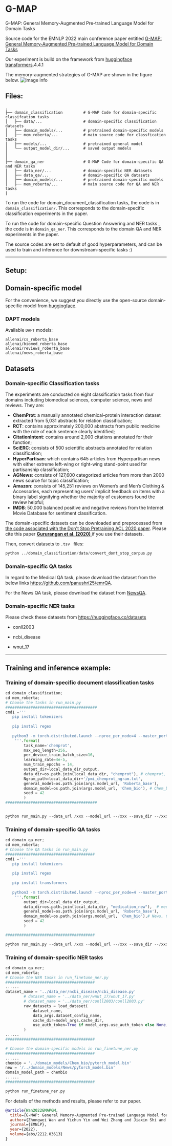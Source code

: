 # G-MAP

G-MAP: General Memory-Augmented Pre-trained Language Model for Domain Tasks



Source code for the EMNLP 2022 main conference paper entitled [G-MAP: General Memory-Augmented Pre-trained Language Model for Domain Tasks](https://arxiv.org/pdf/2212.03613.pdf)

Our experiment is build on the framework from [huggingface transformers](https://github.com/huggingface/transformers).4.4.1

The memory-augmented strategies of G-MAP are shown in the figure below. ![image info](./G-MAP.png)


## Files:
    .
    ├── domain_classification         # G-MAP Code for domain-specific classifcation tasks
    │   ├── data/...                  # domain-specific classification datasets
    │   ├── domain_models/...         # pretrained domain-specific models
    │   ├── mem_roberta/...           # main source code for classfication tasks
    │   ├── models/...                # pretrained general model
    │   └── output_model_dir/...      # saved output models 
    │          
    │
    ├── domain_qa_ner                 # G-MAP Code for domain-specific QA and NER tasks
    │   ├── data_ner/...              # domain-specific NER datasets
    │   ├── data_qa/...               # domain-specific QA datasets
    │   ├── domain_models/...         # pretrained domain-specific models    
    │   ├── mem_roberta/...           # main source code for QA and NER tasks
    |


To run the code for domain_document_classification tasks, the code is in ``domain_classification/``. This corresponds to the domain-specific classification experiments in the paper. 

To run the code for domain-specific Question Answering and NER tasks ,  the code is in ``domain_qa_ner``. This corresponds to the domain QA and NER experiments in the paper. 

The source codes are set to default of good hyperparameters, and can be used to train and inference for downstream-specific tasks :) 

-----------------------------------------------------
## Setup:

## Domain-specific model
For the convenience, we suggest you directly use the open-source domain-specific model from  [huggingface](https://huggingface.co/allenai).

### DAPT models

Available `DAPT` models:

```
allenai/cs_roberta_base
allenai/biomed_roberta_base
allenai/reviews_roberta_base
allenai/news_roberta_base
```

## Datasets

### Domain-specific Classification tasks

The experiments are conducted on eight classification tasks from four domains including biomedical sciences, computer science, news and reviews. They are: 
* **ChemProt**: a manually annotated chemical–protein interaction dataset extracted from 5,031 abstracts for relation classification;
* **RCT**: contains approximately 200,000 abstracts from public medicine with the role of each sentence clearly identified;
* **CitationIntent**: contains around 2,000 citations annotated for their function;
* **SciERC**: consists of 500 scientific abstracts annotated for relation classification; 
* **HyperPartisan**: which contains 645 articles from Hyperpartisan news with either extreme left-wing or right-wing stand-point used for partisanship classification;
* **AGNews**: consists of 127,600 categorized articles from more than 2000 news source for topic classification;
* **Amazon**:  consists of 145,251 reviews on Women’s and Men’s Clothing & Accessories, each representing users’ implicit feedback on items with a binary label signifying whether the majority of customers found the review helpful; 
* **IMDB**:  50,000 balanced positive and negative reviews from the Internet Movie Database for sentiment classification.

The domain-specific datasets can be downloaded and preprocessed from [the code associated with the Don't Stop Pretraining ACL 2020 paper](https://github.com/allenai/dont-stop-pretraining). Please cite this paper [**Gururangan et al. (2020)** ](https://arxiv.org/abs/2004.10964) if you use their datasets.

Then, convert datasets to `.tsv ` files:

```python
python ../domain_classification/data/convert_dont_stop_corpus.py
```



### Domain-specific QA tasks

In regard to the Medical QA task, please download the dataset from the below links https://github.com/panushri25/emrQA.

For the News QA task, please download the dataset from [NewsQA](https://drive.google.com/file/d/1TZCOm6lGKaz4fm_QaCrZladN-7YJkjt2/view?usp=sharing).

### Domain-specific NER tasks

Please check these datasets from https://huggingface.co/datasets

- conll2003

- ncbi_disease

- wnut_17

-----------------------------------------------------
## Training and inference example:

### Training of domain-specific document classification tasks

```python
cd domain_classification;
cd mem_roberta;
# Choose the tasks in run_main.py
########################################
cmd1 ='''
   pip install tokenizers
   
   pip install regex
   
   python3 -m torch.distributed.launch --nproc_per_node=4 --master_port 9588 mem_roberta/run_finetune.py --task_name {task_name} --max_seq_length {max_seq_length} --per_device_train_batch_size {per_device_train_batch_size} --learning_rate {learning_rate} --num_train_epochs {num_train_epochs} --output_dir {output_dir} --data_dir {data_dir} --Ngram_path {Ngram_path} --general_model {general_model} --domain_model {domain_model} --seed {seed}  
    '''.format(
        task_name='chemprot',
        max_seq_length=256,
        per_device_train_batch_size=16,
        learning_rate=4e-5,
        num_train_epochs = 14,
        output_dir=local_data_dir_output,
        data_dir=os.path.join(local_data_dir, "chemprot"), # chemprot, citation_intent, ag, amazon
        Ngram_path=local_data_dir+'/pmi_chemprot_ngram.txt',
        general_model=os.path.join(args.model_url, 'Roberta_base'),
        domain_model=os.path.join(args.model_url, 'Chem_bio'), # Chem_bio, CS, News, Reviews
        seed = 42
        )
########################################


python run_main.py --data_url /xxx --model_url --/xxx --save_dir --/xxx
```

### Training of domain-specific QA tasks

```python
cd domain_qa_ner;
cd mem_roberta;
# Choose the QA tasks in run_main.py
#######################################
cmd1 ='''
   pip install tokenizers
   
   pip install regex
   
   pip install transformers
   
   python3 -m torch.distributed.launch --nproc_per_node=4 --master_port 9585 mem_roberta/run_finetune_qa_medication.py  --output_dir {output_dir} --data_url {data_dir} --general_model {general_model} --domain_model {domain_model} --seed {seed}  
    '''.format(
        output_dir=local_data_dir_output,
        data_dir=os.path.join(local_data_dir, "medication_new"),  # medicationQA, NewsQA
        general_model=os.path.join(args.model_url, 'Roberta_base'),
        domain_model=os.path.join(args.model_url, 'Chem_bio'),# News, Chem_bio
        seed = 42
        )

#######################################

python run_main.py --data_url /xxx --model_url --/xxx --save_dir --/xxx

```

### Training of domain-specific NER tasks

```python
cd domain_qa_ner;
cd mem_roberta;
# Choose the NER tasks in run_finetune_ner.py
#######################################
......
dataset_name = '../data_ner/ncbi_disease/ncbi_disease.py'
        # dataset_name = '../data_ner/wnut_17/wnut_17.py'
        # dataset_name = '../data_ner/conll2003/conll2003.py'
        raw_datasets = load_dataset(
            dataset_name,
            data_args.dataset_config_name,
            cache_dir=model_args.cache_dir,
            use_auth_token=True if model_args.use_auth_token else None,
        )
......
#######################################

# Choose the domain-specific models in run_finetune_ner.py
#######################################
......
chembio = '../domain_models/Chem_bio/pytorch_model.bin'
new = '/../domain_models/News/pytorch_model.bin'
domain_model_path = chembio
......
#######################################

python run_finetune_ner.py

```



For details of the methods and results, please refer to our paper. 

```bibtex
@article{Wan2022GMAPGM,
  title={G-MAP: General Memory-Augmented Pre-trained Language Model for Domain Tasks},
  author={Zhongwei Wan and Yichun Yin and Wei Zhang and Jiaxin Shi and Lifeng Shang and Guangyong Chen and Xin Jiang and Qun Liu},
  journal={EMNLP},
  year={2022},
  volume={abs/2212.03613}
}
```
